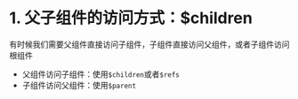 # 1. 父子组件的访问方式：$children

有时候我们需要父组件直接访问子组件，子组件直接访问父组件，或者子组件访问根组件

- 父组件访问子组件：使用`$children`或者`$refs`
- 子组件访问父组件：使用`$parent`

 